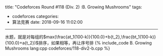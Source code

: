 title: "Codeforces Round #118 (Div. 2) :B. Growing Mushrooms"
tags:
  - codeforces
categories:
  - 算法竞赛
date: 2018-09-16 11:02:00
---

水题，就是对每组的$max(\frac{at_1(100-k)}{100.0}+b{t_2},\frac{bt_1(100-k)}{100.0}+a{t_2})$排序，如果相等，再让序号排
{% include_code B. Growing Mushrooms lang:cpp codeforces/118-div2-b.cpp %}
